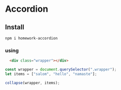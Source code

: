 # Accordion

## Install

`npm i homework-accordion`

### using

```html
  <div class="wrapper"></div>
```

```js
const wrapper = document.querySelector(".wrapper");
let items = ["salom", "hello", "namaste"];

collapse(wrapper, items);
```
